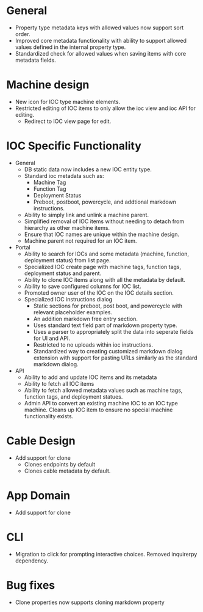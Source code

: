 # General
* Property type metadata keys with allowed values now support sort order. 
* Improved core metadata functionality with ability to support allowed values defined in the internal property type. 
* Standardized check for allowed values when saving items with core metadata fields. 
# Machine design
  * New icon for IOC type machine elements. 
  * Restricted editing of IOC items to only allow the ioc view and ioc API for editing.
    * Redirect to IOC view page for edit.
# IOC Specific Functionality
* General
  * DB static data now includes a new IOC entity type. 
  * Standard ioc metadata such as:
    * Machine Tag
    * Function Tag
    * Deployment Status
    * Preboot, postboot, powercycle, and addtional markdown instructions. 
  * Ability to simply link and unlink a machine parent. 
  * Simplified removal of IOC items without needing to detach from hierarchy as other machine items. 
  * Ensure that IOC names are unique within the machine design. 
  * Machine parent not required for an IOC item. 
* Portal 
  * Ability to search for IOCs and some metadata (machine, function, deployment status) from list page.  
  * Specialized IOC create page with machine tags, function tags, deployment status and parent. 
  * Ability to clone IOC items along with all the metadata by default. 
  * Ability to save configured columns for IOC list. 
  * Promoted owner user of the IOC on the IOC details section. 
  * Specialized IOC instructions dialog 
    * Static sections for preboot, post boot, and powercycle with relevant placeholder examples.
    * An addition markdown free entry section. 
    * Uses standard text field part of markdown property type. 
    * Uses a parser to appropriately split the data into seperate fields for UI and API. 
    * Restricted to no uploads within ioc instructions. 
    * Standardized way to creating customized markdown dialog extension with support for pasting URLs similarly as the standard markdown dialog. 
* API 
  * Ability to add and update IOC items and its metadata
  * Ability to fetch all IOC items
  * Ability to fetch allowed metadata values such as machine tags, function tags, and deployment statues. 
  * Admin API to convert an existing machine IOC to an IOC type machine. Cleans up IOC item to ensure no special machine functionality exists. 
# Cable Design
* Add support for clone 
  * Clones endpoints by default
  * Clones cable metadata by default.
# App Domain
* Add support for clone 
# CLI 
  * Migration to click for prompting interactive choices. Removed inquirerpy dependency. 
# Bug fixes
* Clone properties now supports cloning markdown property 